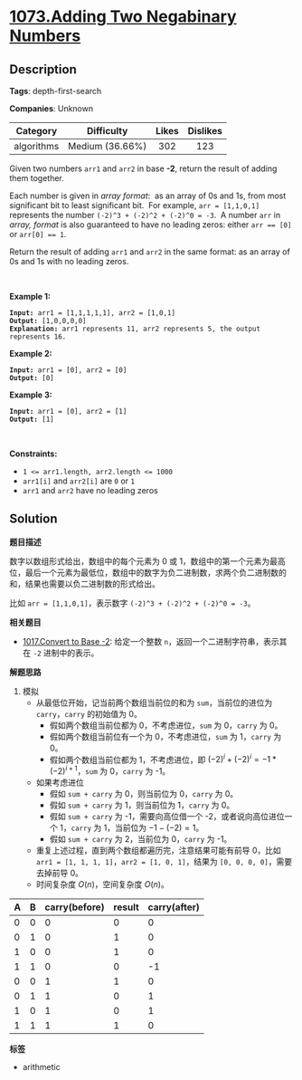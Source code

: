 # [1073.Adding Two Negabinary Numbers](https://leetcode.com/problems/adding-two-negabinary-numbers/description/)

## Description

**Tags**: depth-first-search

**Companies**: Unknown

|  Category  |   Difficulty    | Likes | Dislikes |
| :--------: | :-------------: | :---: | :------: |
| algorithms | Medium (36.66%) |  302  |   123    |

<p>Given two numbers <code>arr1</code> and <code>arr2</code> in base <strong>-2</strong>, return the result of adding them together.</p>
<p>Each number is given in <em>array format</em>:&nbsp; as an array of 0s and 1s, from most significant bit to least significant bit.&nbsp; For example, <code>arr = [1,1,0,1]</code> represents the number <code>(-2)^3&nbsp;+ (-2)^2 + (-2)^0 = -3</code>.&nbsp; A number <code>arr</code> in <em>array, format</em> is also guaranteed to have no leading zeros: either&nbsp;<code>arr == [0]</code> or <code>arr[0] == 1</code>.</p>
<p>Return the result of adding <code>arr1</code> and <code>arr2</code> in the same format: as an array of 0s and 1s with no leading zeros.</p>
<p>&nbsp;</p>
<p><strong class="example">Example 1:</strong></p>
<pre><code><strong>Input:</strong> arr1 = [1,1,1,1,1], arr2 = [1,0,1]
<strong>Output:</strong> [1,0,0,0,0]
<strong>Explanation: </strong>arr1 represents 11, arr2 represents 5, the output represents 16.</code></pre>
<p><strong class="example">Example 2:</strong></p>
<pre><code><strong>Input:</strong> arr1 = [0], arr2 = [0]
<strong>Output:</strong> [0]</code></pre>
<p><strong class="example">Example 3:</strong></p>
<pre><code><strong>Input:</strong> arr1 = [0], arr2 = [1]
<strong>Output:</strong> [1]</code></pre>
<p>&nbsp;</p>
<p><strong>Constraints:</strong></p>
<ul>
  <li><code>1 &lt;= arr1.length,&nbsp;arr2.length &lt;= 1000</code></li>
  <li><code>arr1[i]</code>&nbsp;and <code>arr2[i]</code> are&nbsp;<code>0</code> or <code>1</code></li>
  <li><code>arr1</code> and <code>arr2</code> have no leading zeros</li>
</ul>

## Solution

**题目描述**

数字以数组形式给出，数组中的每个元素为 0 或 1，数组中的第一个元素为最高位，最后一个元素为最低位，数组中的数字为负二进制数，求两个负二进制数的和，结果也需要以负二进制数的形式给出。

比如 `arr = [1,1,0,1]`，表示数字 `(-2)^3 + (-2)^2 + (-2)^0 = -3`。

**相关题目**

- [1017.Convert to Base -2](./1017.convert-to-base-2.md): 给定一个整数 `n`，返回一个二进制字符串，表示其在 `-2` 进制中的表示。

**解题思路**

1. 模拟
   - 从最低位开始，记当前两个数组当前位的和为 `sum`，当前位的进位为 `carry`，`carry` 的初始值为 0。
     - 假如两个数组当前位都为 0，不考虑进位，`sum` 为 0，`carry` 为 0。
     - 假如两个数组当前位有一个为 0，不考虑进位，`sum` 为 1，`carry` 为 0。
     - 假如两个数组当前位都为 1，不考虑进位，即 $(-2)^i + (-2)^i = -1 * (-2)^{i+1}$，`sum` 为 0，`carry` 为 -1。
   - 如果考虑进位
     - 假如 `sum + carry` 为 0，则当前位为 0，`carry` 为 0。
     - 假如 `sum + carry` 为 1，则当前位为 1，`carry` 为 0。
     - 假如 `sum + carry` 为 -1，需要向高位借一个 -2，或者说向高位进位一个 1，`carry` 为 1，当前位为 $-1-(-2)=1$。
     - 假如 `sum + carry` 为 2，当前位为 0，`carry` 为 -1。
   - 重复上述过程，直到两个数组都遍历完，注意结果可能有前导 0，比如 `arr1 = [1, 1, 1, 1]`，`arr2 = [1, 0, 1]`，结果为 `[0, 0, 0, 0]`，需要去掉前导 0。
   - 时间复杂度 $O(n)$，空间复杂度 $O(n)$。

| A   | B   | carry(before) | result | carry(after) |
| --- | --- | ------------- | ------ | ------------ |
| 0   | 0   | 0             | 0      | 0            |
| 0   | 1   | 0             | 1      | 0            |
| 1   | 0   | 0             | 1      | 0            |
| 1   | 1   | 0             | 0      | -1           |
| 0   | 0   | 1             | 1      | 0            |
| 0   | 1   | 1             | 0      | 1            |
| 1   | 0   | 1             | 0      | 1            |
| 1   | 1   | 1             | 1      | 0            |

**标签**

- arithmetic
